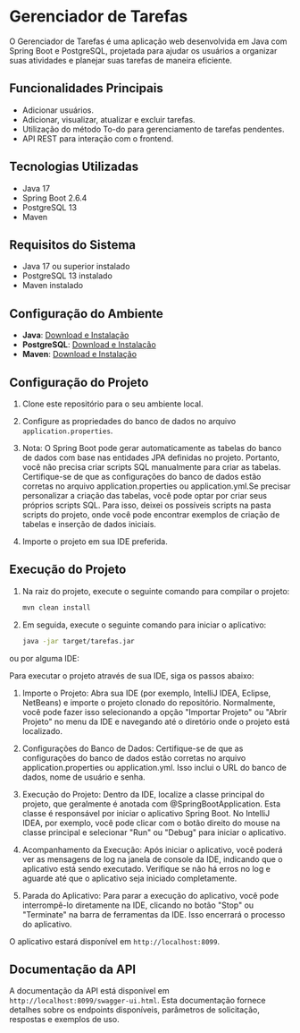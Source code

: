 # Gerenciador de Tarefas

O Gerenciador de Tarefas é uma aplicação web desenvolvida em Java com Spring Boot e PostgreSQL, projetada para ajudar os usuários a organizar suas atividades e planejar suas tarefas de maneira eficiente.

## Funcionalidades Principais

- Adicionar usuários.
- Adicionar, visualizar, atualizar e excluir tarefas.
- Utilização do método To-do para gerenciamento de tarefas pendentes.
- API REST para interação com o frontend.

## Tecnologias Utilizadas

- Java 17
- Spring Boot 2.6.4
- PostgreSQL 13
- Maven

## Requisitos do Sistema

- Java 17 ou superior instalado
- PostgreSQL 13 instalado
- Maven instalado

## Configuração do Ambiente

- **Java**: [Download e Instalação](https://www.oracle.com/java/technologies/javase-jdk17-downloads.html)
- **PostgreSQL**: [Download e Instalação](https://www.postgresql.org/download/)
- **Maven**: [Download e Instalação](https://maven.apache.org/install.html)

## Configuração do Projeto

1. Clone este repositório para o seu ambiente local.

2. Configure as propriedades do banco de dados no arquivo `application.properties`.

3. Nota: O Spring Boot pode gerar automaticamente as tabelas do banco de dados com base nas entidades JPA definidas no projeto. Portanto, você não precisa criar scripts SQL manualmente para criar as tabelas. Certifique-se de que as configurações do banco de dados estão corretas no arquivo   application.properties ou application.yml.Se precisar personalizar a criação das tabelas, você pode optar por criar seus próprios scripts SQL. Para isso, deixei os possíveis scripts na pasta scripts do projeto, onde você pode encontrar exemplos de criação de tabelas e inserção de dados iniciais.

4. Importe o projeto em sua IDE preferida.

## Execução do Projeto

1. Na raiz do projeto, execute o seguinte comando para compilar o projeto:
   ```bash
   mvn clean install
   ```
2. Em seguida, execute o seguinte comando para iniciar o aplicativo:
   ```bash
   java -jar target/tarefas.jar
   ```

ou por alguma IDE:

Para executar o projeto através de sua IDE, siga os passos abaixo:

1. Importe o Projeto: Abra sua IDE (por exemplo, IntelliJ IDEA, Eclipse, NetBeans) e importe o projeto clonado do repositório. Normalmente, você pode fazer isso selecionando a opção "Importar Projeto" ou "Abrir Projeto" no menu da IDE e navegando até o diretório onde o projeto está localizado.

2. Configurações do Banco de Dados: Certifique-se de que as configurações do banco de dados estão corretas no arquivo application.properties ou application.yml. Isso inclui o URL do banco de dados, nome de usuário e senha.

3. Execução do Projeto: Dentro da IDE, localize a classe principal do projeto, que geralmente é anotada com @SpringBootApplication. Esta classe é responsável por iniciar o aplicativo Spring Boot. No IntelliJ IDEA, por exemplo, você pode clicar com o botão direito do mouse na classe principal e selecionar "Run" ou "Debug" para iniciar o aplicativo.

4. Acompanhamento da Execução: Após iniciar o aplicativo, você poderá ver as mensagens de log na janela de console da IDE, indicando que o aplicativo está sendo executado. Verifique se não há erros no log e aguarde até que o aplicativo seja iniciado completamente.

5. Parada do Aplicativo: Para parar a execução do aplicativo, você pode interrompê-lo diretamente na IDE, clicando no botão "Stop" ou "Terminate" na barra de ferramentas da IDE. Isso encerrará o processo do aplicativo.

O aplicativo estará disponível em `http://localhost:8099`.

## Documentação da API

A documentação da API está disponível em `http://localhost:8099/swagger-ui.html`. Esta documentação fornece detalhes sobre os endpoints disponíveis, parâmetros de solicitação, respostas e exemplos de uso.




